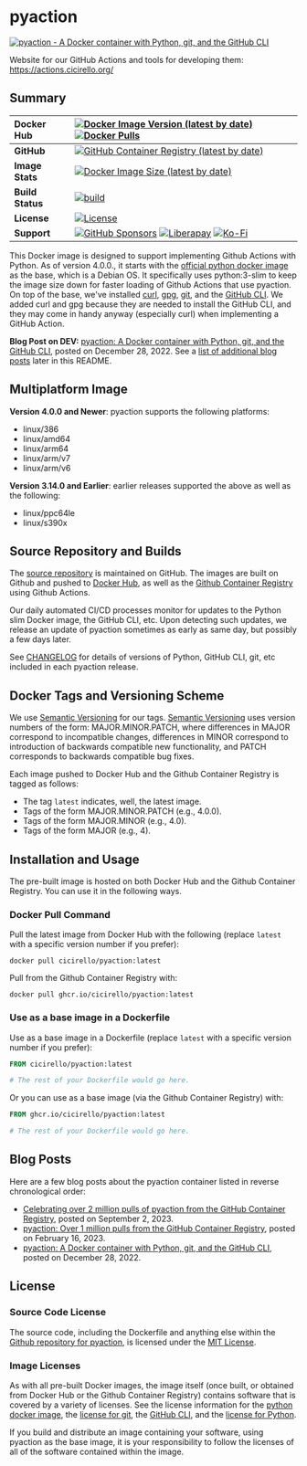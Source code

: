 # pyaction

[![pyaction - A Docker container with Python, git, and the GitHub CLI](https://actions.cicirello.org/images/pyaction640.png)](#pyaction)

Website for our GitHub Actions and tools for developing them: https://actions.cicirello.org/

## Summary

| __Docker Hub__ | [![Docker Image Version (latest by date)](https://img.shields.io/docker/v/cicirello/pyaction?label=Docker%20Hub&logo=docker)](https://hub.docker.com/r/cicirello/pyaction) [![Docker Pulls](https://img.shields.io/docker/pulls/cicirello/pyaction?logo=docker)](https://hub.docker.com/r/cicirello/pyaction) |
| :--- | :--- |
| __GitHub__ | [![GitHub Container Registry (latest by date)](https://ghcr-badge.egpl.dev/cicirello/pyaction/latest_tag?label=ghcr.io&color=blue)](https://github.com/cicirello/pyaction/releases) |
| __Image Stats__ | [![Docker Image Size (latest by date)](https://img.shields.io/docker/image-size/cicirello/pyaction?logo=docker)](https://hub.docker.com/r/cicirello/pyaction) |
| __Build Status__ | [![build](https://github.com/cicirello/pyaction/workflows/build/badge.svg)](https://github.com/cicirello/pyaction/actions/workflows/docker-image.yml) |
| __License__ | [![License](https://img.shields.io/github/license/cicirello/pyaction)](LICENSE) |
| __Support__ | [![GitHub Sponsors](https://img.shields.io/badge/sponsor-30363D?logo=GitHub-Sponsors&logoColor=#EA4AAA)](https://github.com/sponsors/cicirello) [![Liberapay](https://img.shields.io/badge/Liberapay-F6C915?logo=liberapay&logoColor=black)](https://liberapay.com/cicirello) [![Ko-Fi](https://img.shields.io/badge/Ko--fi-F16061?logo=ko-fi&logoColor=white)](https://ko-fi.com/cicirello) |

This Docker image is designed to support implementing Github Actions 
with Python. As of version 4.0.0., it starts with 
the [official python docker image](https://hub.docker.com/_/python) as the base,
which is a Debian OS. It specifically uses python:3-slim to keep the image size 
down for faster loading of Github Actions that use pyaction. On top of the 
base, we've installed [curl](https://curl.se/), 
[gpg](https://gnupg.org/), [git](https://git-scm.com/), and the 
[GitHub CLI](https://cli.github.com/). We added curl and gpg because they
are needed to install the GitHub CLI, and they may come in handy anyway 
(especially curl) when implementing a GitHub Action.

__Blog Post on DEV:__ [pyaction: A Docker container with Python, git, and the GitHub CLI](https://dev.to/cicirello/pyaction-a-docker-container-with-python-git-and-the-github-cli-930), posted on December 28, 2022. See a [list of additional blog posts](#blog-posts) later in this README.

## Multiplatform Image

__Version 4.0.0 and Newer__: pyaction supports the following 
platforms:
* linux/386
* linux/amd64
* linux/arm64
* linux/arm/v7
* linux/arm/v6

__Version 3.14.0 and Earlier__: earlier releases supported the
above as well as the following:
* linux/ppc64le
* linux/s390x 

## Source Repository and Builds

The [source repository](https://github.com/cicirello/pyaction) is 
maintained on GitHub. The images are built on Github and pushed 
to [Docker Hub](https://hub.docker.com/r/cicirello/pyaction), as 
well as the 
[Github Container Registry](https://github.com/cicirello?ecosystem=container&tab=packages) 
using Github Actions.

Our daily automated CI/CD processes monitor for updates to the Python slim Docker image, the GitHub 
CLI, etc. Upon detecting such updates, we release an update of pyaction sometimes as 
early as same day, but possibly a few days later.

See [CHANGELOG](https://github.com/cicirello/pyaction/blob/master/CHANGELOG.md) for details of
versions of Python, GitHub CLI, git, etc included in each pyaction release.


## Docker Tags and Versioning Scheme

We use [Semantic Versioning](https://semver.org/) for our tags.
[Semantic Versioning](https://semver.org/) uses version numbers 
of the form: MAJOR.MINOR.PATCH, where differences in 
MAJOR correspond to incompatible changes, differences in MINOR 
correspond to introduction of backwards compatible new functionality, 
and PATCH corresponds to backwards compatible bug fixes.

Each image pushed to Docker Hub and the Github Container Registry is tagged as follows:
* The tag `latest` indicates, well, the latest image.
* Tags of the form MAJOR.MINOR.PATCH (e.g., 4.0.0).
* Tags of the form MAJOR.MINOR (e.g., 4.0).
* Tags of the form MAJOR (e.g., 4).

## Installation and Usage

The pre-built image is hosted on both Docker Hub and the Github 
Container Registry. You can use it in the following ways.

### Docker Pull Command

Pull the latest image from Docker Hub with the following (replace `latest` with 
a specific version number if you prefer):

```Shell
docker pull cicirello/pyaction:latest
```

Pull from the Github Container Registry with:

```Shell
docker pull ghcr.io/cicirello/pyaction:latest
```


### Use as a base image in a Dockerfile

Use as a base image in a Dockerfile (replace `latest` with 
a specific version number if you prefer):

```Dockerfile
FROM cicirello/pyaction:latest

# The rest of your Dockerfile would go here.
```

Or you can use as a base image (via the Github Container Registry) with:

```Dockerfile
FROM ghcr.io/cicirello/pyaction:latest

# The rest of your Dockerfile would go here.
```

## Blog Posts

Here are a few blog posts about the pyaction container listed in reverse chronological order:
* [Celebrating over 2 million pulls of pyaction from the GitHub Container Registry](https://dev.to/cicirello/celebrating-over-2-million-pulls-of-pyaction-from-the-github-container-registry-20hb), posted on September 2, 2023.
* [pyaction: Over 1 million pulls from the GitHub Container Registry](https://dev.to/cicirello/pyaction-over-1-million-pulls-from-the-github-container-registry-29ag), posted on February 16, 2023.
* [pyaction: A Docker container with Python, git, and the GitHub CLI](https://dev.to/cicirello/pyaction-a-docker-container-with-python-git-and-the-github-cli-930), posted on December 28, 2022.

## License

### Source Code License
The source code, including the Dockerfile and anything
else within the [Github repository for pyaction](https://github.com/cicirello/pyaction), 
is licensed under the
[MIT License](https://github.com/cicirello/pyaction/blob/master/LICENSE).

### Image Licenses
As with all pre-built Docker images, the image itself (once built, or obtained from
Docker Hub or the Github Container Registry) contains software that is covered by a
variety of licenses. See the license information for the 
[python docker image](https://hub.docker.com/_/python),
the [license for git](https://git-scm.com/), 
the [GitHub CLI](https://github.com/cli/cli/blob/trunk/LICENSE),
and the [license for Python](https://docs.python.org/3/license.html).  

If you build and distribute an image containing your software, 
using pyaction as the base image, it
is your responsibility to follow the licenses of all of the
software contained within the image.  
